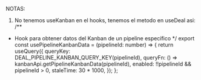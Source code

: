 NOTAS:
1. No tenemos useKanban en el hooks, tenemos el metodo en useDeal asi:
/**
 * Hook para obtener datos del Kanban de un pipeline específico
 */
export const usePipelineKanbanData = (pipelineId: number) => {
  return useQuery({
    queryKey: DEAL_PIPELINE_KANBAN_QUERY_KEY(pipelineId),
    queryFn: () => kanbanApi.getPipelineKanbanData(pipelineId),
    enabled: !!pipelineId && pipelineId > 0,
    staleTime: 30 * 1000,
  });
};

